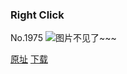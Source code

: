 ### Right Click
No.1975
![图片不见了~~~](https://imgs.xkcd.com/comics/right_click.png)

[原址](https://xkcd.com//1975) [下载](https://imgs.xkcd.com/comics/right_click.png)

